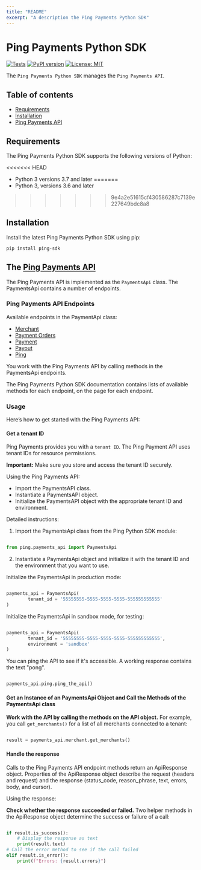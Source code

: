 ```yaml
---
title: "README"
excerpt: "A description the Ping Payments Python SDK"
---
```


# Ping Payments Python SDK

[![Tests](https://github.com/youcal/ping_python_sdk/actions/workflows/tests.yml/badge.svg)](https://github.com/youcal/ping_python_sdk/actions/workflows/tests.yml)
[![PyPI version](https://badge.fury.io/py/ping-sdk.svg)](https://badge.fury.io/py/ping-sdk)
[![License: MIT](https://img.shields.io/badge/License-MIT-yellow.svg)](https://opensource.org/licenses/MIT)

The `Ping Payments Python SDK` manages the `Ping Payments API`.

## Table of contents

-   [Requirements](#requirements)
-   [Installation](#installation)
-   [Ping Payments API](#payments-api)

## Requirements

The Ping Payments Python SDK supports the following versions of Python:

<<<<<<< HEAD
-   Python 3 versions 3.7 and later
=======
-   Python 3, versions 3.6 and later
>>>>>>> 9e4a2e51615cf430586287c7139e227649bdc8a8

## Installation

Install the latest Ping Payments Python SDK using pip:

```sh
pip install ping-sdk
```

## The [Ping Payments API]

The Ping Payments API is implemented as the `PaymentsApi` class. The PaymentsApi contains a number of endpoints.
### Ping Payments API Endpoints

Available endpoints in the PaymentApi class:

-   [Merchant]
-   [Payment Orders]
-   [Payment]
-   [Payout]
-   [Ping]

You work with the Ping Payments API by calling methods in the PaymentsApi endpoints.

The Ping Payments Python SDK documentation contains lists of available methods for each endpoint, on the page for each endpoint.

### Usage

Here’s how to get started with the Ping Payments API:

#### Get a tenant ID

Ping Payments provides you with a `tenant ID`. The Ping Payment API uses tenant IDs for resource permissions.

**Important:** Make sure you store and access the tenant ID securely.

Using the Ping Payments API:

-   Import the PaymentsAPI class.
-   Instantiate a PaymentsAPI object.
-   Initialize the PaymentsAPI object with the appropriate tenant ID and environment.

Detailed instructions:

1. Import the PaymentsApi class from the Ping Python SDK module:

```python

from ping.payments_api import PaymentsApi

```

2. Instantiate a PaymentsApi object and initialize it with the tenant ID and the environment that you want to use.

Initialize the PaymentsApi in production mode:

```python

payments_api = PaymentsApi(
		tenant_id = '55555555-5555-5555-5555-555555555555'
)

```

Initialize the PaymentsApi in sandbox mode, for testing:

```python

payments_api = PaymentsApi(
		tenant_id = '55555555-5555-5555-5555-555555555555',
		environment = 'sandbox'
)

```

You can ping the API to see if it's accessible. A working response contains the text "pong".

```python

payments_api.ping.ping_the_api()

```

#### Get an Instance of an PaymentsApi Object and Call the Methods of the PaymentsApi class

**Work with the API by calling the methods on the API object.** For example, you call `get_merchants()` for a list of all merchants connected to a tenant:

```python

result = payments_api.merchant.get_merchants()

```
#### Handle the response

Calls to the Ping Payments API endpoint methods return an ApiResponse object. Properties of the ApiResponse object describe the request (headers and request) and the response (status_code, reason_phrase, text, errors, body, and cursor).

Using the response:

**Check whether the response succeeded or failed.**  Two helper methods in the ApiResponse object determine the success or failure of a call:

```python

if result.is_success():
	# Display the response as text
	print(result.text)
# Call the error method to see if the call failed
elif result.is_error():
	print(f"Errors: {result.errors}")

```

[//]: # "Link anchor definitions"
[ping payments api]: doc/payments_api.md
[merchant]: doc/api_resources/payments_api/merchant.md
[payment orders]: doc/api_resources/payments_api/paymentOrder.md
[payment]: doc/api_resources/payments_api/payment.md
[payout]: doc/api_resources/payments_api/payout.md
[ping]: doc/api_resources/payments_api/ping.md
